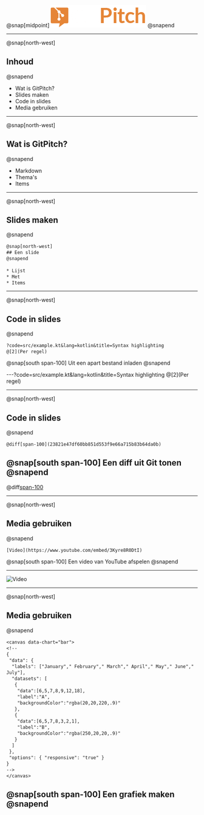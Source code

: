 @snap[midpoint]
<img src="images/logo.png" width="251" height="59" alt="GitPitch logo" style="border:unset; background:unset; box-shadow:unset;"/>
@snapend

---

@snap[north-west]
## Inhoud
@snapend

* Wat is GitPitch?
* Slides maken
* Code in slides
* Media gebruiken

---
@snap[north-west]
## Wat is GitPitch?
@snapend

* Markdown
* Thema's
* Items
---
@snap[north-west]
## Slides maken
@snapend

```text
@snap[north-west]
## Een slide
@snapend

* Lijst
* Met
* Items
```
---
@snap[north-west]
## Code in slides
@snapend

```text
?code=src/example.kt&lang=kotlin&title=Syntax highlighting
@[2](Per regel)
```

@snap[south span-100]
Uit een apart bestand inladen
@snapend

---?code=src/example.kt&lang=kotlin&title=Syntax highlighting
@[2](Per regel)

---
@snap[north-west]
## Code in slides
@snapend

```text
@diff[span-100](23821e47df60bb851d553f9e66a715b83b64da0b)
```

@snap[south span-100]
Een diff uit Git tonen
@snapend
---

@diff[span-100](23821e47df60bb851d553f9e66a715b83b64da0b)

---
@snap[north-west]
## Media gebruiken
@snapend

```text
[Video](https://www.youtube.com/embed/3Kyre8R0DtI)
```

@snap[south span-100]
Een video van YouTube afspelen
@snapend

---
![Video](https://www.youtube.com/embed/3Kyre8R0DtI)

---
@snap[north-west]
## Media gebruiken
@snapend

```text
<canvas data-chart="bar">
<!--
{
 "data": {
  "labels": ["January"," February"," March"," April"," May"," June"," July"],
  "datasets": [
   {
    "data":[6,5,7,8,9,12,18],
    "label":"A",
    "backgroundColor":"rgba(20,20,220,.9)"
   },
   {
    "data":[6,5,7,8,3,2,1],
    "label":"B",
    "backgroundColor":"rgba(250,20,20,.9)"
   }
  ]
 },
 "options": { "responsive": "true" }
}
-->
</canvas>
```

@snap[south span-100]
Een grafiek maken
@snapend
---
<canvas data-chart="bar">
<!--
{
 "data": {
  "labels": ["January"," February"," March"," April"," May"," June"," July"],
  "datasets": [
   {
    "data":[6,5,7,8,9,12,18],
    "label":"A",
    "backgroundColor":"rgba(20,20,220,.9)"
   },
   {
    "data":[6,5,7,8,3,2,1],
    "label":"B",
    "backgroundColor":"rgba(250,20,20,.9)"
   }
  ]
 },
 "options": { "responsive": "true" }
}
-->
</canvas>
